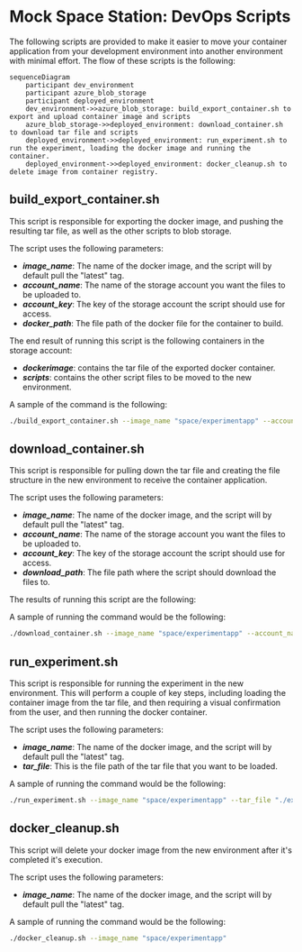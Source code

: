 # Mock Space Station: DevOps Scripts
The following scripts are provided to make it easier to move your container application from your development environment into another environment with minimal effort.  The flow of these scripts is the following:

```mermaid
sequenceDiagram
    participant dev_environment
    participant azure_blob_storage
    participant deployed_environment
    dev_environment->>azure_blob_storage: build_export_container.sh to export and upload container image and scripts
    azure_blob_storage->>deployed_environment: download_container.sh to download tar file and scripts
    deployed_environment->>deployed_environment: run_experiment.sh to run the experiment, loading the docker image and running the container.
    deployed_environment->>deployed_environment: docker_cleanup.sh to delete image from container registry.
```
## build_export_container.sh
This script is responsible for exporting the docker image, and pushing the resulting tar file, as well as the other scripts to blob storage.

The script uses the following parameters:
 - **_image_name_**: The name of the docker image, and the script will by default pull the "latest" tag. 
 - **_account_name_**: The name of the storage account you want the files to be uploaded to.
 - **_account_key_**: The key of the storage account the script should use for access. 
 - **_docker_path_**: The file path of the docker file for the container to build.  

The end result of running this script is the following containers in the storage account:
- **_dockerimage_**: contains the tar file of the exported docker container.
- **_scripts_**: contains the other script files to be moved to the new environment.

A sample of the command is the following:

```bash
./build_export_container.sh --image_name "space/experimentapp" --account_name "filestorestg" --account_key "..." --docker_path "./DockerFile.ExperimentApp"
```

## download_container.sh
This script is responsible for pulling down the tar file and creating the file structure in the new environment to receive the container application.

The script uses the following parameters:
- **_image_name_**: The name of the docker image, and the script will by default pull the "latest" tag. 
 - **_account_name_**: The name of the storage account you want the files to be uploaded to.
 - **_account_key_**: The key of the storage account the script should use for access. 
 - **_download_path_**: The file path where the script should download the files to.

The results of running this script are the following:


A sample of running the command would be the following:
```bash
./download_container.sh --image_name "space/experimentapp" --account_name "filestorestg" --account_key "..." --download_path "./experiment"
```

## run_experiment.sh
This script is responsible for running the experiment in the new environment.  This will perform a couple of key steps, including loading the container image from the tar file, and then requiring a visual confirmation from the user, and then running the docker container.  

The script uses the following parameters:
- **_image_name_**: The name of the docker image, and the script will by default pull the "latest" tag. 
- **_tar_file_**: This is the file path of the tar file that you want to be loaded.

A sample of running the command would be the following:
```bash
./run_experiment.sh --image_name "space/experimentapp" --tar_file "./experiment/container.tar"
```

## docker_cleanup.sh
This script will delete your docker image from the new environment after it's completed it's execution.  

The script uses the following parameters:
- **_image_name_**: The name of the docker image, and the script will by default pull the "latest" tag. 

A sample of running the command would be the following:
```bash
./docker_cleanup.sh --image_name "space/experimentapp"
```